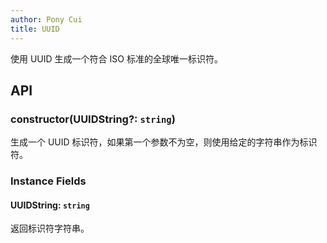 ```yaml
---
author: Pony Cui
title: UUID
---
```


使用 UUID 生成一个符合 ISO 标准的全球唯一标识符。

## API

### constructor(UUIDString?: `string`)
生成一个 UUID 标识符，如果第一个参数不为空，则使用给定的字符串作为标识符。

### Instance Fields

#### UUIDString: `string`
返回标识符字符串。